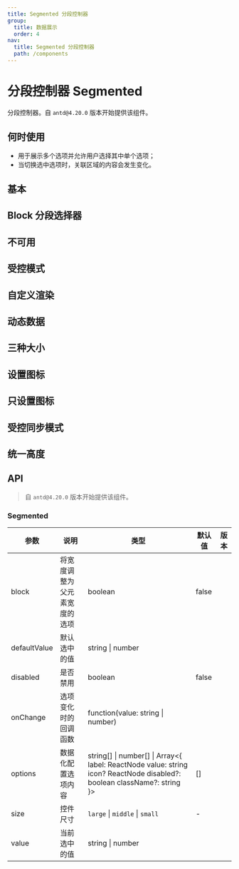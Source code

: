 ```yaml
---
title: Segmented 分段控制器
group:
  title: 数据展示
  order: 4
nav:
  title: Segmented 分段控制器
  path: /components
---
```


# 分段控制器 Segmented

分段控制器。自 `antd@4.20.0` 版本开始提供该组件。

## 何时使用

- 用于展示多个选项并允许用户选择其中单个选项；
- 当切换选中选项时，关联区域的内容会发生变化。

## 基本

<code src="./demos/basic.tsx"></code>

## Block 分段选择器

<code src="./demos/block.tsx"></code>

## 不可用

<code src="./demos/disabled.tsx"></code>

## 受控模式

<code src="./demos/controlled.tsx"></code>

## 自定义渲染

<code src="./demos/custom.tsx"></code>

## 动态数据

<code src="./demos/dynamic.tsx"></code>

## 三种大小

<code src="./demos/size.tsx"></code>

## 设置图标

<code src="./demos/with-icon.tsx"></code>

## 只设置图标

<code src="./demos/icon-only.tsx"></code>

## 受控同步模式

<code src="./demos/controlled-two.tsx"></code>

## 统一高度

<code src="./demos/size-consistent.tsx"></code>

## API

> 自 `antd@4.20.0` 版本开始提供该组件。

### Segmented

| 参数         | 说明                         | 类型                                                                                                                      | 默认值 | 版本 |
| ------------ | ---------------------------- | ------------------------------------------------------------------------------------------------------------------------- | ------ | ---- |
| block        | 将宽度调整为父元素宽度的选项 | boolean                                                                                                                   | false  |      |
| defaultValue | 默认选中的值                 | string \| number                                                                                                          |        |      |
| disabled     | 是否禁用                     | boolean                                                                                                                   | false  |      |
| onChange     | 选项变化时的回调函数         | function(value: string \| number)                                                                                         |        |      |
| options      | 数据化配置选项内容           | string\[] \| number\[] \| Array<{ label: ReactNode value: string icon? ReactNode disabled?: boolean className?: string }> | []     |      |
| size         | 控件尺寸                     | `large` \| `middle` \| `small`                                                                                            | -      |      |
| value        | 当前选中的值                 | string \| number                                                                                                          |        |      |
